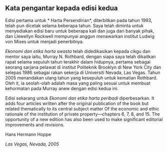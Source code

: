 ## Kata pengantar kepada edisi kedua

Edisi pertama untuk * Harta Persendirian*, diterbitkan pada tahun 1993, telah pun dicetak selama beberapa tahun. Saya telah diminta untuk menyediakan edisi baru untuk beberapa kali dan juga dari banyak pihak, dan Llewellyn Rockwell mempunyai anggun menawarkan institut Ludwig von Mises untuk menjadi penerbitnya.

*Ekonomi dan etika harta swasta* telah didedikasikan kepada cikgu dan mentor saya iaitu, Murray N. Rothbard, dengan siapa saya telah dikaitkan rapat selama sepuluh tahun terakhir dalam hidupnya, pertama sebagai seorang sarjana pelawat di institut Politeknik Brooklyn di New York City dan selepas 1986 sebagai rakan sekerja di Universiti Nevada, Las Vegas. Tahun 2005 menandakan ulang tahun yang kesepuluh untuk kematian Rothbard. Oleh it, ia seolah-olah adalah masa yang paling sesuai untuk membuat kehormatan pada Murray anew dengan edisi kedua ini.

Edisi sekarang untuk *Ekonomi dan etika harta peribadi* diperbesarkan. It adds four articles written after the original publication of the book but related thematically to its central subject matter Of the economic and ethic rationale of the institution of private property—chapters 6, 7, 8, and 15. The opportunity of a new edition has also been used to make significant editorial improvements and revisions.

Hans Hermann Hoppe

*Las Vegas, Nevada, 2005*
